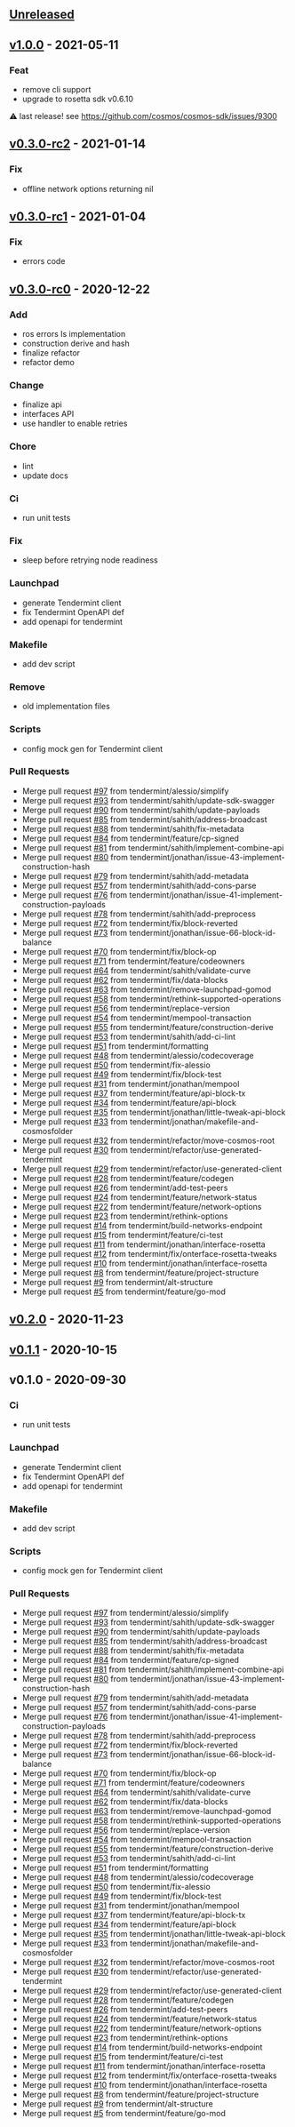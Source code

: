 <a name="unreleased"></a>
## [Unreleased]


<a name="v1.0.0"></a>
## [v1.0.0] - 2021-05-11
### Feat 
- remove cli support
- upgrade to rosetta sdk v0.6.10

:warning: last release! see https://github.com/cosmos/cosmos-sdk/issues/9300

<a name="v0.3.0-rc2"></a>
## [v0.3.0-rc2] - 2021-01-14
### Fix
- offline network options returning nil


<a name="v0.3.0-rc1"></a>
## [v0.3.0-rc1] - 2021-01-04
### Fix
- errors code


<a name="v0.3.0-rc0"></a>
## [v0.3.0-rc0] - 2020-12-22
### Add
- ros errors Is implementation
- construction derive and hash
- finalize refactor
- refactor demo

### Change
- finalize api
- interfaces API
- use handler to enable retries

### Chore
- lint
- update docs

### Ci
- run unit tests

### Fix
- sleep before retrying node readiness

### Launchpad
- generate Tendermint client
- fix Tendermint OpenAPI def
- add openapi for tendermint

### Makefile
- add dev script

### Remove
- old implementation files

### Scripts
- config mock gen for Tendermint client

### Pull Requests
- Merge pull request [#97](https://github.com/tendermint/cosmos-rosetta-gateway/issues/97) from tendermint/alessio/simplify
- Merge pull request [#93](https://github.com/tendermint/cosmos-rosetta-gateway/issues/93) from tendermint/sahith/update-sdk-swagger
- Merge pull request [#90](https://github.com/tendermint/cosmos-rosetta-gateway/issues/90) from tendermint/sahith/update-payloads
- Merge pull request [#85](https://github.com/tendermint/cosmos-rosetta-gateway/issues/85) from tendermint/sahith/address-broadcast
- Merge pull request [#88](https://github.com/tendermint/cosmos-rosetta-gateway/issues/88) from tendermint/sahith/fix-metadata
- Merge pull request [#84](https://github.com/tendermint/cosmos-rosetta-gateway/issues/84) from tendermint/feature/cp-signed
- Merge pull request [#81](https://github.com/tendermint/cosmos-rosetta-gateway/issues/81) from tendermint/sahith/implement-combine-api
- Merge pull request [#80](https://github.com/tendermint/cosmos-rosetta-gateway/issues/80) from tendermint/jonathan/issue-43-implement-construction-hash
- Merge pull request [#79](https://github.com/tendermint/cosmos-rosetta-gateway/issues/79) from tendermint/sahith/add-metadata
- Merge pull request [#57](https://github.com/tendermint/cosmos-rosetta-gateway/issues/57) from tendermint/sahith/add-cons-parse
- Merge pull request [#76](https://github.com/tendermint/cosmos-rosetta-gateway/issues/76) from tendermint/jonathan/issue-41-implement-construction-payloads
- Merge pull request [#78](https://github.com/tendermint/cosmos-rosetta-gateway/issues/78) from tendermint/sahith/add-preprocess
- Merge pull request [#72](https://github.com/tendermint/cosmos-rosetta-gateway/issues/72) from tendermint/fix/block-reverted
- Merge pull request [#73](https://github.com/tendermint/cosmos-rosetta-gateway/issues/73) from tendermint/jonathan/issue-66-block-id-balance
- Merge pull request [#70](https://github.com/tendermint/cosmos-rosetta-gateway/issues/70) from tendermint/fix/block-op
- Merge pull request [#71](https://github.com/tendermint/cosmos-rosetta-gateway/issues/71) from tendermint/feature/codeowners
- Merge pull request [#64](https://github.com/tendermint/cosmos-rosetta-gateway/issues/64) from tendermint/sahith/validate-curve
- Merge pull request [#62](https://github.com/tendermint/cosmos-rosetta-gateway/issues/62) from tendermint/fix/data-blocks
- Merge pull request [#63](https://github.com/tendermint/cosmos-rosetta-gateway/issues/63) from tendermint/remove-launchpad-gomod
- Merge pull request [#58](https://github.com/tendermint/cosmos-rosetta-gateway/issues/58) from tendermint/rethink-supported-operations
- Merge pull request [#56](https://github.com/tendermint/cosmos-rosetta-gateway/issues/56) from tendermint/replace-version
- Merge pull request [#54](https://github.com/tendermint/cosmos-rosetta-gateway/issues/54) from tendermint/mempool-transaction
- Merge pull request [#55](https://github.com/tendermint/cosmos-rosetta-gateway/issues/55) from tendermint/feature/construction-derive
- Merge pull request [#53](https://github.com/tendermint/cosmos-rosetta-gateway/issues/53) from tendermint/sahith/add-ci-lint
- Merge pull request [#51](https://github.com/tendermint/cosmos-rosetta-gateway/issues/51) from tendermint/formatting
- Merge pull request [#48](https://github.com/tendermint/cosmos-rosetta-gateway/issues/48) from tendermint/alessio/codecoverage
- Merge pull request [#50](https://github.com/tendermint/cosmos-rosetta-gateway/issues/50) from tendermint/fix-alessio
- Merge pull request [#49](https://github.com/tendermint/cosmos-rosetta-gateway/issues/49) from tendermint/fix/block-test
- Merge pull request [#31](https://github.com/tendermint/cosmos-rosetta-gateway/issues/31) from tendermint/jonathan/mempool
- Merge pull request [#37](https://github.com/tendermint/cosmos-rosetta-gateway/issues/37) from tendermint/feature/api-block-tx
- Merge pull request [#34](https://github.com/tendermint/cosmos-rosetta-gateway/issues/34) from tendermint/feature/api-block
- Merge pull request [#35](https://github.com/tendermint/cosmos-rosetta-gateway/issues/35) from tendermint/jonathan/little-tweak-api-block
- Merge pull request [#33](https://github.com/tendermint/cosmos-rosetta-gateway/issues/33) from tendermint/jonathan/makefile-and-cosmosfolder
- Merge pull request [#32](https://github.com/tendermint/cosmos-rosetta-gateway/issues/32) from tendermint/refactor/move-cosmos-root
- Merge pull request [#30](https://github.com/tendermint/cosmos-rosetta-gateway/issues/30) from tendermint/refactor/use-generated-tendermint
- Merge pull request [#29](https://github.com/tendermint/cosmos-rosetta-gateway/issues/29) from tendermint/refactor/use-generated-client
- Merge pull request [#28](https://github.com/tendermint/cosmos-rosetta-gateway/issues/28) from tendermint/feature/codegen
- Merge pull request [#26](https://github.com/tendermint/cosmos-rosetta-gateway/issues/26) from tendermint/add-test-peers
- Merge pull request [#24](https://github.com/tendermint/cosmos-rosetta-gateway/issues/24) from tendermint/feature/network-status
- Merge pull request [#22](https://github.com/tendermint/cosmos-rosetta-gateway/issues/22) from tendermint/feature/network-options
- Merge pull request [#23](https://github.com/tendermint/cosmos-rosetta-gateway/issues/23) from tendermint/rethink-options
- Merge pull request [#14](https://github.com/tendermint/cosmos-rosetta-gateway/issues/14) from tendermint/build-networks-endpoint
- Merge pull request [#15](https://github.com/tendermint/cosmos-rosetta-gateway/issues/15) from tendermint/feature/ci-test
- Merge pull request [#11](https://github.com/tendermint/cosmos-rosetta-gateway/issues/11) from tendermint/jonathan/interface-rosetta
- Merge pull request [#12](https://github.com/tendermint/cosmos-rosetta-gateway/issues/12) from tendermint/fix/onterface-rosetta-tweaks
- Merge pull request [#10](https://github.com/tendermint/cosmos-rosetta-gateway/issues/10) from tendermint/jonathan/interface-rosetta
- Merge pull request [#8](https://github.com/tendermint/cosmos-rosetta-gateway/issues/8) from tendermint/feature/project-structure
- Merge pull request [#9](https://github.com/tendermint/cosmos-rosetta-gateway/issues/9) from tendermint/alt-structure
- Merge pull request [#5](https://github.com/tendermint/cosmos-rosetta-gateway/issues/5) from tendermint/feature/go-mod


<a name="v0.2.0"></a>
## [v0.2.0] - 2020-11-23

<a name="v0.1.1"></a>
## [v0.1.1] - 2020-10-15

<a name="v0.1.0"></a>
## v0.1.0 - 2020-09-30
### Ci
- run unit tests

### Launchpad
- generate Tendermint client
- fix Tendermint OpenAPI def
- add openapi for tendermint

### Makefile
- add dev script

### Scripts
- config mock gen for Tendermint client

### Pull Requests
- Merge pull request [#97](https://github.com/tendermint/cosmos-rosetta-gateway/issues/97) from tendermint/alessio/simplify
- Merge pull request [#93](https://github.com/tendermint/cosmos-rosetta-gateway/issues/93) from tendermint/sahith/update-sdk-swagger
- Merge pull request [#90](https://github.com/tendermint/cosmos-rosetta-gateway/issues/90) from tendermint/sahith/update-payloads
- Merge pull request [#85](https://github.com/tendermint/cosmos-rosetta-gateway/issues/85) from tendermint/sahith/address-broadcast
- Merge pull request [#88](https://github.com/tendermint/cosmos-rosetta-gateway/issues/88) from tendermint/sahith/fix-metadata
- Merge pull request [#84](https://github.com/tendermint/cosmos-rosetta-gateway/issues/84) from tendermint/feature/cp-signed
- Merge pull request [#81](https://github.com/tendermint/cosmos-rosetta-gateway/issues/81) from tendermint/sahith/implement-combine-api
- Merge pull request [#80](https://github.com/tendermint/cosmos-rosetta-gateway/issues/80) from tendermint/jonathan/issue-43-implement-construction-hash
- Merge pull request [#79](https://github.com/tendermint/cosmos-rosetta-gateway/issues/79) from tendermint/sahith/add-metadata
- Merge pull request [#57](https://github.com/tendermint/cosmos-rosetta-gateway/issues/57) from tendermint/sahith/add-cons-parse
- Merge pull request [#76](https://github.com/tendermint/cosmos-rosetta-gateway/issues/76) from tendermint/jonathan/issue-41-implement-construction-payloads
- Merge pull request [#78](https://github.com/tendermint/cosmos-rosetta-gateway/issues/78) from tendermint/sahith/add-preprocess
- Merge pull request [#72](https://github.com/tendermint/cosmos-rosetta-gateway/issues/72) from tendermint/fix/block-reverted
- Merge pull request [#73](https://github.com/tendermint/cosmos-rosetta-gateway/issues/73) from tendermint/jonathan/issue-66-block-id-balance
- Merge pull request [#70](https://github.com/tendermint/cosmos-rosetta-gateway/issues/70) from tendermint/fix/block-op
- Merge pull request [#71](https://github.com/tendermint/cosmos-rosetta-gateway/issues/71) from tendermint/feature/codeowners
- Merge pull request [#64](https://github.com/tendermint/cosmos-rosetta-gateway/issues/64) from tendermint/sahith/validate-curve
- Merge pull request [#62](https://github.com/tendermint/cosmos-rosetta-gateway/issues/62) from tendermint/fix/data-blocks
- Merge pull request [#63](https://github.com/tendermint/cosmos-rosetta-gateway/issues/63) from tendermint/remove-launchpad-gomod
- Merge pull request [#58](https://github.com/tendermint/cosmos-rosetta-gateway/issues/58) from tendermint/rethink-supported-operations
- Merge pull request [#56](https://github.com/tendermint/cosmos-rosetta-gateway/issues/56) from tendermint/replace-version
- Merge pull request [#54](https://github.com/tendermint/cosmos-rosetta-gateway/issues/54) from tendermint/mempool-transaction
- Merge pull request [#55](https://github.com/tendermint/cosmos-rosetta-gateway/issues/55) from tendermint/feature/construction-derive
- Merge pull request [#53](https://github.com/tendermint/cosmos-rosetta-gateway/issues/53) from tendermint/sahith/add-ci-lint
- Merge pull request [#51](https://github.com/tendermint/cosmos-rosetta-gateway/issues/51) from tendermint/formatting
- Merge pull request [#48](https://github.com/tendermint/cosmos-rosetta-gateway/issues/48) from tendermint/alessio/codecoverage
- Merge pull request [#50](https://github.com/tendermint/cosmos-rosetta-gateway/issues/50) from tendermint/fix-alessio
- Merge pull request [#49](https://github.com/tendermint/cosmos-rosetta-gateway/issues/49) from tendermint/fix/block-test
- Merge pull request [#31](https://github.com/tendermint/cosmos-rosetta-gateway/issues/31) from tendermint/jonathan/mempool
- Merge pull request [#37](https://github.com/tendermint/cosmos-rosetta-gateway/issues/37) from tendermint/feature/api-block-tx
- Merge pull request [#34](https://github.com/tendermint/cosmos-rosetta-gateway/issues/34) from tendermint/feature/api-block
- Merge pull request [#35](https://github.com/tendermint/cosmos-rosetta-gateway/issues/35) from tendermint/jonathan/little-tweak-api-block
- Merge pull request [#33](https://github.com/tendermint/cosmos-rosetta-gateway/issues/33) from tendermint/jonathan/makefile-and-cosmosfolder
- Merge pull request [#32](https://github.com/tendermint/cosmos-rosetta-gateway/issues/32) from tendermint/refactor/move-cosmos-root
- Merge pull request [#30](https://github.com/tendermint/cosmos-rosetta-gateway/issues/30) from tendermint/refactor/use-generated-tendermint
- Merge pull request [#29](https://github.com/tendermint/cosmos-rosetta-gateway/issues/29) from tendermint/refactor/use-generated-client
- Merge pull request [#28](https://github.com/tendermint/cosmos-rosetta-gateway/issues/28) from tendermint/feature/codegen
- Merge pull request [#26](https://github.com/tendermint/cosmos-rosetta-gateway/issues/26) from tendermint/add-test-peers
- Merge pull request [#24](https://github.com/tendermint/cosmos-rosetta-gateway/issues/24) from tendermint/feature/network-status
- Merge pull request [#22](https://github.com/tendermint/cosmos-rosetta-gateway/issues/22) from tendermint/feature/network-options
- Merge pull request [#23](https://github.com/tendermint/cosmos-rosetta-gateway/issues/23) from tendermint/rethink-options
- Merge pull request [#14](https://github.com/tendermint/cosmos-rosetta-gateway/issues/14) from tendermint/build-networks-endpoint
- Merge pull request [#15](https://github.com/tendermint/cosmos-rosetta-gateway/issues/15) from tendermint/feature/ci-test
- Merge pull request [#11](https://github.com/tendermint/cosmos-rosetta-gateway/issues/11) from tendermint/jonathan/interface-rosetta
- Merge pull request [#12](https://github.com/tendermint/cosmos-rosetta-gateway/issues/12) from tendermint/fix/onterface-rosetta-tweaks
- Merge pull request [#10](https://github.com/tendermint/cosmos-rosetta-gateway/issues/10) from tendermint/jonathan/interface-rosetta
- Merge pull request [#8](https://github.com/tendermint/cosmos-rosetta-gateway/issues/8) from tendermint/feature/project-structure
- Merge pull request [#9](https://github.com/tendermint/cosmos-rosetta-gateway/issues/9) from tendermint/alt-structure
- Merge pull request [#5](https://github.com/tendermint/cosmos-rosetta-gateway/issues/5) from tendermint/feature/go-mod


[Unreleased]: https://github.com/tendermint/cosmos-rosetta-gateway/compare/v1.0.0...HEAD
[v1.0.0]: https://github.com/tendermint/cosmos-rosetta-gateway/compare/v0.3.0-rc2...v1.0.0
[v0.3.0-rc2]: https://github.com/tendermint/cosmos-rosetta-gateway/compare/v0.3.0-rc1...v0.3.0-rc2
[v0.3.0-rc1]: https://github.com/tendermint/cosmos-rosetta-gateway/compare/v0.3.0-rc0...v0.3.0-rc1
[v0.3.0-rc0]: https://github.com/tendermint/cosmos-rosetta-gateway/compare/v0.2.0...v0.3.0-rc0
[v0.2.0]: https://github.com/tendermint/cosmos-rosetta-gateway/compare/v0.1.1...v0.2.0
[v0.1.1]: https://github.com/tendermint/cosmos-rosetta-gateway/compare/v0.1.0...v0.1.1
